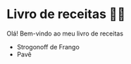 # Livro de receitas 👩‍🍳

Olá! Bem-vindo ao meu livro de receitas

 - Strogonoff de Frango
  - Pavê



